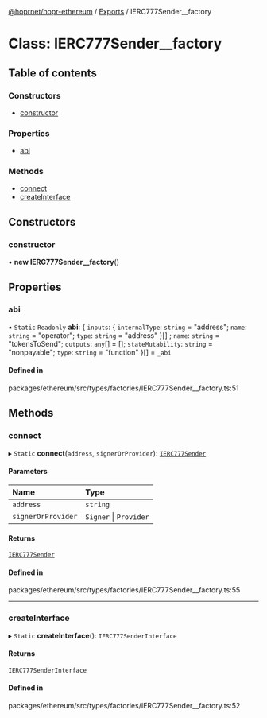 [@hoprnet/hopr-ethereum](../README.md) / [Exports](../modules.md) / IERC777Sender\_\_factory

# Class: IERC777Sender\_\_factory

## Table of contents

### Constructors

- [constructor](IERC777Sender__factory.md#constructor)

### Properties

- [abi](IERC777Sender__factory.md#abi)

### Methods

- [connect](IERC777Sender__factory.md#connect)
- [createInterface](IERC777Sender__factory.md#createinterface)

## Constructors

### constructor

• **new IERC777Sender__factory**()

## Properties

### abi

▪ `Static` `Readonly` **abi**: { `inputs`: { `internalType`: `string` = "address"; `name`: `string` = "operator"; `type`: `string` = "address" }[] ; `name`: `string` = "tokensToSend"; `outputs`: `any`[] = []; `stateMutability`: `string` = "nonpayable"; `type`: `string` = "function" }[] = `_abi`

#### Defined in

packages/ethereum/src/types/factories/IERC777Sender__factory.ts:51

## Methods

### connect

▸ `Static` **connect**(`address`, `signerOrProvider`): [`IERC777Sender`](IERC777Sender.md)

#### Parameters

| Name | Type |
| :------ | :------ |
| `address` | `string` |
| `signerOrProvider` | `Signer` \| `Provider` |

#### Returns

[`IERC777Sender`](IERC777Sender.md)

#### Defined in

packages/ethereum/src/types/factories/IERC777Sender__factory.ts:55

___

### createInterface

▸ `Static` **createInterface**(): `IERC777SenderInterface`

#### Returns

`IERC777SenderInterface`

#### Defined in

packages/ethereum/src/types/factories/IERC777Sender__factory.ts:52
